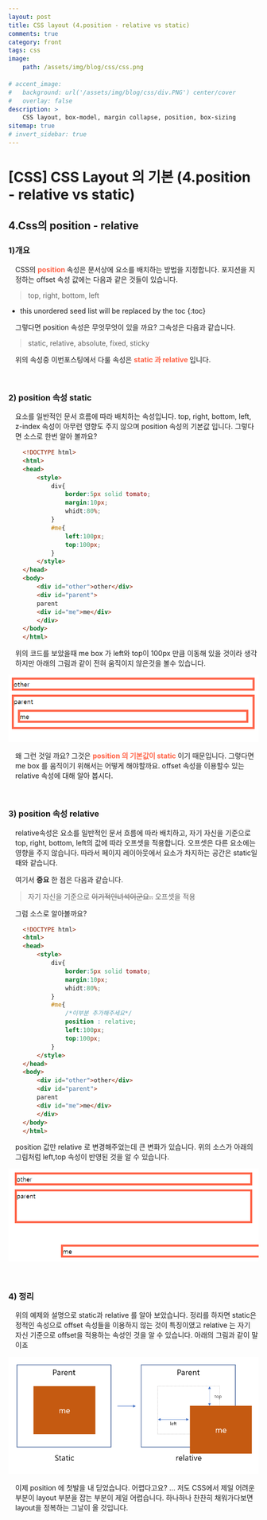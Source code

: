 ```yaml
---
layout: post
title: CSS layout (4.position - relative vs static)
comments: true
category: front
tags: css
image: 
    path: /assets/img/blog/css/css.png
   
# accent_image: 
#   background: url('/assets/img/blog/css/div.PNG') center/cover
#   overlay: false
description: >
    CSS layout, box-model, margin collapse, position, box-sizing
sitemap: true
# invert_sidebar: true
---
```


# [CSS] CSS Layout 의 기본 (4.position - relative vs static)

## 4.Css의 position - relative


### 1)개요  
<p style="padding-left:1em">
 CSS의 <span style="color:tomato"><strong> position </strong></span> 속성은 문서상에 요소를 배치하는 방법을 지정합니다. 포지션을 지정하는 offset 속성 값에는 다음과 같은 것들이 있습니다.
</p>

> top, right, bottom, left

<!--more-->

* this unordered seed list will be replaced by the toc
{:toc}

<p style="padding-left:1em">
 그렇다면 position 속성은 무엇무엇이 있을 까요? 그속성은 다음과 같습니다. 
</p>

> static, relative, absolute, fixed, sticky 

<p style="padding-left:1em">
 위의 속성중 이번포스팅에서 다룰 속성은 <span style="color:tomato"><strong stlye="color:tomato"> static 과 relative </strong></span> 입니다. 
</p>


<br />

### 2) position 속성 static
<p style="padding-left:1em">
    요소를 일반적인 문서 흐름에 따라 배치하는 속성입니다. top, right, bottom, left, z-index 속성이 아무런 영향도 주지 않으며 position 속성의 기본값 입니다.
    그렇다면 소스로 한번 알아 볼까요?
</p>

```html
    <!DOCTYPE html>
    <html>
    <head>
        <style>
            div{
                border:5px solid tomato;
                margin:10px;
                whidt:80%;
            }
            #me{
                left:100px;
                top:100px;
            }
        </style>
    </head>
    <body>
        <div id="other">other</div>
        <div id="parent">
        parent
        <div id="me">me</div>
        </div>
    </body>
    </html>
```

<p style="padding-left:1em">
위의 코드를 보았을때 me box 가 left와 top이 100px 만큼 이동해 있을 것이라 생각하지만 아래의 그림과 같이 전혀 움직이지 않은것을 볼수 있습니다.  
</P>

![static](/assets/img/blog/css/0422/042201.PNG "static")

<p style="padding-left:1em">
왜 그런 것일 까요? 그것은 <span style="color:tomato"><strong stlye="color:tomato">position 의 기본값이 static </strong></span> 이기 때문입니다. 그렇다면 me box 를 움직이기 위해서는 어떻게 해야할까요. offset 속성을 이용할수 있는 relative 속성에 대해 알아 봅시다.   
</P>

<br />

### 3) position 속성 relative
<p style="padding-left:1em">
relative속성은 요소를 일반적인 문서 흐름에 따라 배치하고, 자기 자신을 기준으로 top, right, bottom, left의 값에 따라 오프셋을 적용합니다. 오프셋은 다른 요소에는 영향을 주지 않습니다. 따라서 페이지 레이아웃에서 요소가 차지하는 공간은 static일 때와 같습니다.
</P>

<p style="padding-left:1em">여기서 <b>중요</b> 한 점은 다음과 같습니다.</p>

>자기 자신을 기준으로 ~~이기적인녀석이군요..~~ 오프셋을 적용

<p style="padding-left:1em">
그럼 소스로 알아볼까요?
</P>

```html
    <!DOCTYPE html>
    <html>
    <head>
        <style>
            div{
                border:5px solid tomato;
                margin:10px;
                whidt:80%;
            }
            #me{
                /*이부분 추가해주세요*/
                position : relative; 
                left:100px;
                top:100px;
            }
        </style>
    </head>
    <body>
        <div id="other">other</div>
        <div id="parent">
        parent
        <div id="me">me</div>
        </div>
    </body>
    </html>
```
<p style="padding-left:1em">
    position 값만 relative 로 변경해주었는데 큰 변화가 있습니다. 위의 소스가 아래의 그림처럼 left,top 속성이 반영된 것을 알 수 있습니다. 
</P>

![마진겹침3](/assets/img/blog/css/0422/02.PNG "마진겹침 3")

<br  />

### 4) 정리
<p style="padding-left:1em">
    위의 예제와 설명으로 static과 relative 를 알아 보았습니다. 
    정리를 하자면 static은 정적인 속성으로 offset 속성들을 이용하지 않는 것이 특징이였고 relative 는 자기 자신 기준으로 offset을 적용하는 속성인 것을 알 수 있습니다. 아래의 그림과 같이 말이죠 
</P>

![relative](/assets/img/blog/css/0422/03.PNG "static vs relative")

<p style="padding-left:1em">
  이제 position 에 첫발을 내 딛었습니다. 어렵다고요? ... 저도 CSS에서 제일 어려운 부분이 layout 부분을 잡는 부분이 제일 어렵습니다. 하나하나 찬찬히 채워가다보면 layout을 정복하는 그날이 올 것입니다. 
</P>

